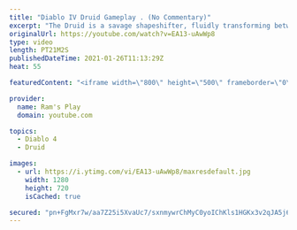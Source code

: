 ```yaml
---
title: "Diablo IV Druid Gameplay . (No Commentary)"
excerpt: "The Druid is a savage shapeshifter, fluidly transforming between the forms of a towering bear or a vicious werewolf to fight alongside the creatures of the wild."
originalUrl: https://youtube.com/watch?v=EA13-uAwWp8
type: video
length: PT21M2S
publishedDateTime: 2021-01-26T11:13:29Z
heat: 55

featuredContent: "<iframe width=\"800\" height=\"500\" frameborder=\"0\" src=\"https://www.youtube.com/embed/EA13-uAwWp8\" allow=\"accelerometer; autoplay; encrypted-media; gyroscope; picture-in-picture\" allowfullscreen></iframe>"

provider:
  name: Ram's Play
  domain: youtube.com

topics:
  - Diablo 4
  - Druid

images:
  - url: https://i.ytimg.com/vi/EA13-uAwWp8/maxresdefault.jpg
    width: 1280
    height: 720
    isCached: true

secured: "pn+FgMxr7w/aa7Z25i5XvaUc7/sxnmywrChMyC0yoIChKls1HGKx3v2qJA5j6HGNoZkJBlgjOoW5Yz9HV+bb8z5b+OhE1V7Qfiy/hU46Peqv054FgD1G+0CPjebwAvvnWujoAXm/Ysem21+Q48e9HvRw7+4MWPYlUJas8dwZktLmlqWpGGLg/XFYv99FsEPd8cZHqNG6A9VnOb3R2DpwqwHa8uHEcWiFkTlOxUr3clAWW869PbuweJuv6iUTY3gzCe+u9N9t63QiZ12y+2Il0Ly37/nReJ46l+f2SdSo8GMDhIzw9eYSn8R9kgDRqORNMNBqAu98V9lAA+uM9qzhJeiblW5kKAu+yO9Ur5W6jMy3KKTQ4lqZtFbeqMoXOj7YECVeReXP2szVkAhRgIdNmBQbFuf0p+NAiIEsrMaVR2ksrzhK/10ncc4U68rEyuk8;HJWVCSGh2WgIwtTxpuX+gg=="
---
```


